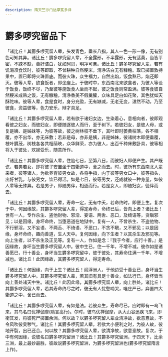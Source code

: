 ```yaml
---
description: 隋天竺沙门达摩笈多译
---
```


# 欝多啰究留品下

「诸比丘！其欝多啰究留人辈，头发青色，垂长八指，其人一色一形一像，无有别色可知其异。诸比丘！欝多啰究留人辈，不全露形，不半露形，无有适莫，齿皆平密，不踈不缺，善好洁白，犹如珂贝，明净可憙。诸比丘！欝多啰究留人辈，若有饥渴须食饮时，彼等即取，不曾耕种自然粳米，清净洁白无有糠糩。取已掷置敦持果中，置已即将火珠置底。而彼火珠，众生福力，自然出焰，饭食熟已，焰还即灭。彼等人辈，欲食饭者，即坐座上。于彼时中，东西南北来欲食者，为彼人等设于饭食，饭终不尽，乃至彼等施饭食人坐而不起，彼之饭食则常盈满。彼等食彼自然粳米成熟之饭，无有糠糩，清净香美不假羹臛，众味具足白如花聚，其色犹如天酥陀味。彼等人辈，食是食时，身分充盈，无有缺减，无老无变，湛然不动，乃至彼食，资益彼等，色力安乐，辩才具足。

「诸比丘！其欝多啰究留人辈，若有欲于诸妇女边，生染着心，意相向者，彼即观看彼之妇女，而彼妇女，即便随逐彼人而行，至于树下。若彼妇女，是彼人母，或复是姨、是姊妹等，为彼等故，彼之树林枝不垂下，其叶即时萎黄枯落，各不相覆，亦不出华，亦无床敷；若非是母，亦非是姨，非是姊妹，彼诸树木即便垂覆，枝叶欝茂，树枝各各共相荫映，众华鲜荣，亦为彼人，出百千种床敷卧具，彼等相将入于彼处，欢娱受乐，随意所作。

「诸比丘！其欝多啰究留人辈，住胎七日，至第八日，而彼妇人即便产生。其产既讫，若男若女，即将彼子安置坐于四衢道中，舍之而去。时，彼所有东西南北人辈来者，彼等诸人，为欲养育彼男女故，各将手指，内于彼等男女口中，彼等指头，出好甘乳，与彼男女，饮已得活。如是七日，彼等男女，还成就彼一种身量，如彼人辈等无殊异。若是男子，即随男伴，相逐而行。若是女人，即随妇女，徒伴而去。

「诸比丘！其欝多啰究留人辈，寿命一定，无有中夭，若命终时，即便上生。复次于中，何因缘故，其欝多啰究留人辈，得定寿命，命终已后，皆向上者？诸比丘！世有一人，专作杀生、盗他财物、邪淫、妄语、两舌、恶口，及绮语等，贪瞋邪见；以是因缘，身坏命终，当堕恶道在地狱中。复有一人，不曾杀生、不盗他物、不行邪淫，又不妄语、不两舌、不绮语、不恶口，不贪不瞋，又不邪见；以是因缘，身坏命终，趣向善道，生人天中。复何因缘，向下生者？以其杀生及邪见等。向上生者，以不杀生及正见等。复有一人，作如是念：『我于今者，应行十善。』是因缘故，身坏当生欝多啰究留人中。彼中生已，住一千年，不增不减。彼作如是诸善愿已，行十善业，身坏当生欝多啰究留中，彼于彼处，其寿命住满一千年，不增减也。诸比丘！此因缘故，其欝多啰究留人，得定寿命。

「诸比丘！何因缘，向于上生？诸比丘！阎浮洲人，于他边受十善业已，身坏当生欝多啰究留人中。其欝多啰究留人辈，若其旧有具足十善业，如法行已，身坏皆当向上善处诸天中生。诸比丘！此因此缘，其欝多啰究留人辈，向上胜处。诸比丘！其欝多啰究留人辈，若其寿命终尽之时，彼无有人忧愁啼哭，唯庄严已，弃置四大衢道之中，舍已而去。

「诸比丘！其欝多啰究留人辈，有如是法。若彼众生，寿命尽已，应时即有一鸟飞来，其鸟名曰优禅伽摩(隋言高行)。尔时，彼鸟优禅伽摩，从大山谷迅疾飞来，即衔其发，将彼死尸掷置余洲。何以故？以欝多啰究留人辈业清净故，欲意憙故，不令风吹彼臭秽气。诸比丘！其欝多啰究留人辈，若欲大小便利之时，为彼人故，彼地开裂，出已还合。何以故？其欝多啰究留人辈，欲清净故，欲意憙故。复次，于中有何因缘，说彼名曰欝多啰究留洲？诸比丘！其欝多啰究留洲，于四天下，比余三洲，最上最妙最胜，彼故说欝多啰究留洲，为欝多啰究留洲也(欝多啰究留隋言上作)。
